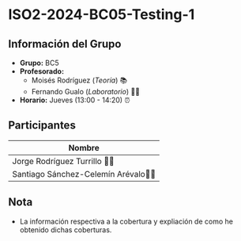 # ISO2-2024-BC05-Testing-1

## Información del Grupo
- **Grupo:** BC5  
- **Profesorado:**  
  - Moisés Rodríguez (*Teoría*) 📚  
  - Fernando Gualo (*Laboratorio*) 🧑‍🔬  
- **Horario:** Jueves (13:00 - 14:20) ⏰

## Participantes

| Nombre   |
|----------|
| Jorge Rodríguez Turrillo  👩‍🎓 |
| Santiago Sánchez-Celemín Arévalo👨‍🎓 |

## Nota

* La información respectiva a la cobertura y expliación de como he obtenido dichas coberturas.
